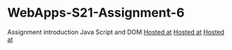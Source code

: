 # WebApps-S21-Assignment-6
Assignment introduction Java Script and DOM
[Hosted at](https://44-563-web-apps-s21.github.io/webapps-s21-assignment-6-Sharada-N/hidden.html)
[Hosted at](https://44-563-web-apps-s21.github.io/webapps-s21-assignment-6-Sharada-N/arithmetic.html)
[Hosted at](https://44-563-web-apps-s21.github.io/webapps-s21-assignment-6-Sharada-N/bear.html)
